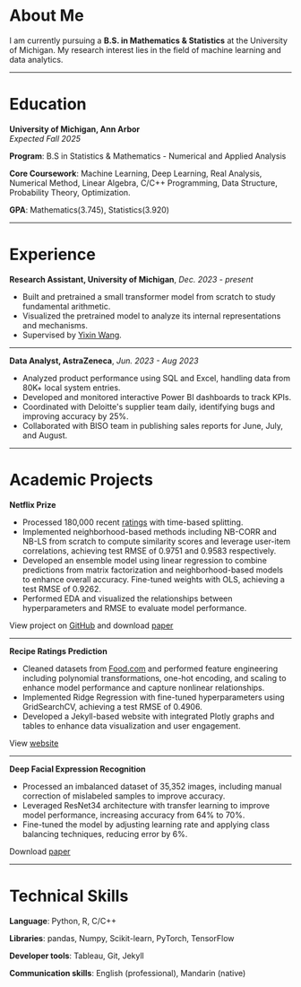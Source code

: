 # About Me
I am currently pursuing a **B.S. in Mathematics & Statistics** at the University of Michigan. My research interest lies in the field of machine learning and data analytics.

---

# Education
**University of Michigan, Ann Arbor**    
*Expected Fall 2025*

**Program**: B.S in Statistics & Mathematics - Numerical and Applied Analysis

**Core Coursework**: Machine Learning, Deep Learning, Real Analysis, Numerical Method, Linear Algebra, C/C++ Programming, Data Structure, Probability Theory, Optimization.

**GPA**: Mathematics(3.745), Statistics(3.920)

---

# Experience
**Research Assistant, University of Michigan**, *Dec. 2023 - present*

- Built and pretrained a small transformer model from scratch to study fundamental arithmetic.
- Visualized the pretrained model to analyze its internal representations and mechanisms.
- Supervised by [Yixin Wang](https://yixinwang.github.io/).

---

**Data Analyst, AstraZeneca**, *Jun. 2023 - Aug 2023*

- Analyzed product performance using SQL and Excel, handling data from 80K+ local system entries.
- Developed and monitored interactive Power BI dashboards to track KPIs.
- Coordinated with Deloitte's supplier team daily, identifying bugs and improving accuracy by 25%.
- Collaborated with BISO team in publishing sales reports for June, July, and August.

---

# Academic Projects
**Netflix Prize**
- Processed 180,000 recent [ratings](https://drive.google.com/drive/folders/1XHeYTwgp9M4-V3shLd2loemdaoQGhi6d) with time-based splitting.
- Implemented neighborhood-based methods including NB-CORR and NB-LS from scratch to compute similarity scores and leverage user-item correlations, achieving test RMSE of 0.9751 and 0.9583 respectively.
- Developed an ensemble model using linear regression to combine predictions from matrix factorization and neighborhood-based models to enhance overall accuracy. Fine-tuned weights with OLS, achieving a test RMSE of 0.9262.
- Performed EDA and visualized the relationships between hyperparameters and RMSE to evaluate model performance.

View project on [GitHub](https://github.com/4everXYZ/netflix-project.git) and download [paper](https://drive.google.com/file/d/15OHwAAsIauEN8Wv1goT5aCmYXwBS2_5T/view?usp=drive_link)

---

**Recipe Ratings Prediction**
- Cleaned datasets from [Food.com](https://www.food.com/) and performed feature engineering including polynomial transformations, one-hot encoding, and scaling to enhance model performance and capture nonlinear relationships.
- Implemented Ridge Regression with fine-tuned hyperparameters using GridSearchCV, achieving a test RMSE of 0.4906.
- Developed a Jekyll-based website with integrated Plotly graphs and tables to enhance data visualization and user engagement.

View [website](https://fangyua666.github.io/recipe-rating-prediction/)

---

**Deep Facial Expression Recognition**
- Processed an imbalanced dataset of 35,352 images, including manual correction of mislabeled samples to improve accuracy.
- Leveraged ResNet34 architecture with transfer learning to improve model performance, increasing accuracy from 64% to 70%.
- Fine-tuned the model by adjusting learning rate and applying class balancing techniques, reducing error by 6%.

Download [paper](https://drive.google.com/file/d/1MI1U6uFKZotpC2txwIrAS9-EJPCK_Ppl/view?usp=sharing)

---

# Technical Skills
**Language**: Python, R, C/C++

**Libraries**: pandas, Numpy, Scikit-learn, PyTorch, TensorFlow

**Developer tools**: Tableau, Git, Jekyll

**Communication skills**: English (professional), Mandarin (native)